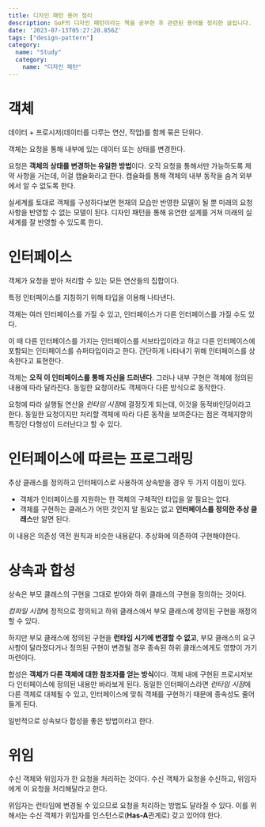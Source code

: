 ```yaml
---
title: 디자인 패턴 용어 정리
description: GoF의 디자인 패턴이라는 책을 공부한 후 관련된 용어를 정리한 글입니다.
date: '2023-07-13T05:27:20.856Z'
tags: ["design-pattern"]
category:
  name: "Study"
  category:
    name: "디자인 패턴"
---
```


# 객체

데이터 + 프로시저(데이터를 다루는 연산, 작업)를 함께 묶은 단위다.

객체는 요청을 통해 내부에 있는 데이터 또는 상태를 변경한다.

요청은 **객체의 상태를 변경하는 유일한 방법**이다. 오직 요청을 통해서만 가능하도록 제약 사항을 거는데, 이걸 캡슐화라고 한다. 캡슐화를 통해 객체의 내부 동작을 숨겨 외부에서 알 수 없도록 한다.

실세계를 토대로 객체를 구성하다보면 현재의 모습만 반영한 모델이 될 뿐 미래의 요청 사항을 반영할 수 없는 모델이 된다. 디자인 패턴을 통해 유연한 설계를 거쳐 미래의 실세계를 잘 반영할 수 있도록 한다.

# 인터페이스

객체가 요청을 받아 처리할 수 있는 모든 연산들의 집합이다.

특정 인터페이스를 지칭하기 위해 타입을 이용해 나타낸다.

객체는 여러 인터페이스를 가질 수 있고, 인터페이스가 다른 인터페이스를 가질 수도 있다. 

이 때 다른 인터페이스를 가지는 인터페이스를 서브타입이라고 하고 다른 인터페이스에 포함되는 인터페이스를 슈퍼타입이라고 한다. 간단하게 나타내기 위해 인터페이스를 상속한다고 표현한다.

객체는 **오직 이 인터페이스를 통해 자신을 드러낸다**. 그러나 내부 구현은 객체에 정의된 내용에 따라 달라진다. 동일한 요청이라도 객체마다 다른 방식으로 동작한다. 

요청에 따라 실행될 연산을 *런타임 시점*에 결정짓게 되는데, 이것을 동적바인딩이라고 한다. 동일한 요청이지만 처리할 객체에 따라 다른 동작을 보여준다는 점은 객체지향의 특징인 다형성이 드러난다고 할 수 있다. 

# 인터페이스에 따르는 프로그래밍

추상 클래스를 정의하고 인터페이스로 사용하여 상속받을 경우 두 가지 이점이 있다.

- 객체가 인터페이스를 지원하는 한 객체의 구체적인 타입을 알 필요는 없다.
- 객체를 구현하는 클래스가 어떤 것인지 알 필요는 없고 **인터페이스를 정의한 추상 클래스**만 알면 된다.

이 내용은 의존성 역전 원칙과 비슷한 내용같다. 추상화에 의존하여 구현해야한다.

# 상속과 합성

상속은 부모 클래스의 구현을 그대로 받아와 하위 클래스의 구현을 정의하는 것이다.

*컴파일 시점*에 정적으로 정의되고 하위 클래스에서 부모 클래스에 정의된 구현을 재정의할 수 있다.

하지만 부모 클래스에 정의된 구현을 **런타임 시기에 변경할 수 없고**, 부모 클래스의 요구사항이 달라졌다거나 정의된 구현이 변경될 경우 종속된 하위 클래스에게도 영향이 가기 마련이다.

합성은 **객체가 다른 객체에 대한 참조자를 얻는 방식**이다. 객체 내에 구현된 프로시저보다 인터페이스에 정의된 내용만 바라보게 된다. 동일한 인터페이스라면 *런타임 시점*에 다른 객체로 대체될 수 있고, 인터페이스에 맞춰 객체를 구현하기 때문에 종속성도 줄어들게 된다.

일반적으로 상속보다 합성을 좋은 방법이라고 한다.

# 위임

수신 객체와 위임자가 한 요청을 처리하는 것이다. 수신 객체가 요청을 수신하고, 위임자에게 이 요청을 처리해달라고 한다. 

위임자는 런타임에 변경될 수 있으므로 요청을 처리하는 방법도 달라질 수 있다. 이를 위해서는 수신 객체가 위임자를 인스턴스로(**Has-A**관계로) 갖고 있어야 한다.
